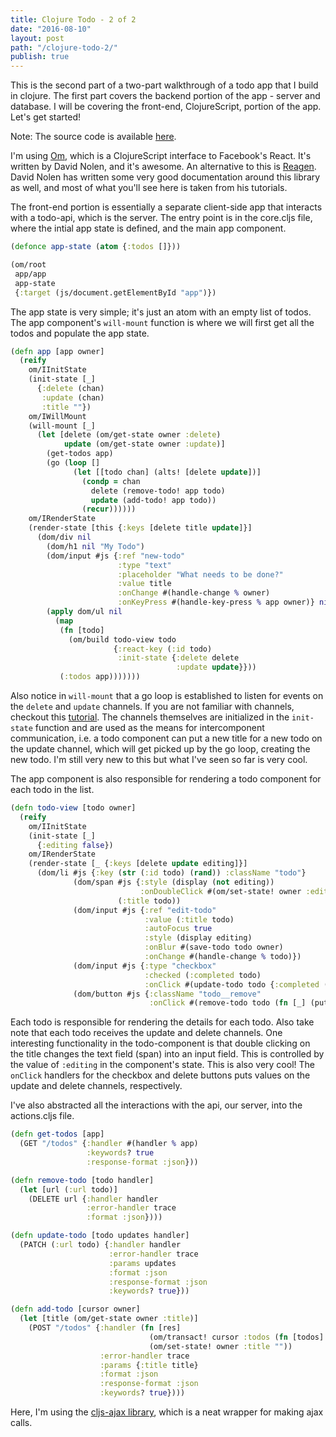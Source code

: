 ```yaml
---
title: Clojure Todo - 2 of 2
date: "2016-08-10"
layout: post
path: "/clojure-todo-2/"
publish: true
---
```


This is the second part of a two-part walkthrough of a todo app that I build in clojure. The first part covers the backend portion of the app - server and database. I will be covering the front-end, ClojureScript, portion of the app. Let's get started!

Note: The source code is available [here](https://github.com/kprakobkit/todo-clj).

I'm using [Om](https://github.com/omcljs/om), which is a ClojureScript interface to Facebook's React. It's written by David Nolen, and it's awesome. An alternative to this is [Reagen](https://reagent-project.github.io/). David Nolen has written some very good documentation around this library as well, and most of what you'll see here is taken from his tutorials.

The front-end portion is essentially a separate client-side app that interacts with a todo-api, which is the server. The entry point is in the core.cljs file, where the intial app state is defined, and the main app component.

```clojure
(defonce app-state (atom {:todos []}))

(om/root
 app/app
 app-state
 {:target (js/document.getElementById "app")})
```

The app state is very simple; it's just an atom with an empty list of todos. The app component's `will-mount` function is where we will first get all the todos and populate the app state.

```clojure
(defn app [app owner]
  (reify
    om/IInitState
    (init-state [_]
      {:delete (chan)
       :update (chan)
       :title ""})
    om/IWillMount
    (will-mount [_]
      (let [delete (om/get-state owner :delete)
            update (om/get-state owner :update)]
        (get-todos app)
        (go (loop []
              (let [[todo chan] (alts! [delete update])]
                (condp = chan
                  delete (remove-todo! app todo)
                  update (add-todo! app todo))
                (recur))))))
    om/IRenderState
    (render-state [this {:keys [delete title update]}]
      (dom/div nil
        (dom/h1 nil "My Todo")
        (dom/input #js {:ref "new-todo"
                        :type "text"
                        :placeholder "What needs to be done?"
                        :value title
                        :onChange #(handle-change % owner)
                        :onKeyPress #(handle-key-press % app owner)} nil)
        (apply dom/ul nil
          (map
           (fn [todo]
             (om/build todo-view todo
                       {:react-key (:id todo)
                        :init-state {:delete delete
                                     :update update}}))
           (:todos app)))))))
```
Also notice in `will-mount` that a go loop is established to listen for events on the `delete` and `update` channels. If you are not familiar with channels, checkout this [tutorial](https://github.com/omcljs/om/wiki/Basic-Tutorial). The channels themselves are initialized in the `init-state` function and are used as the means for intercomponent communication, i.e. a todo component can put a new title for a new todo on the update channel, which will get picked up by the go loop, creating the new todo. I'm still very new to this but what I've seen so far is very cool.

The app component is also responsible for rendering a todo component for each todo in the list.

```clojure
(defn todo-view [todo owner]
  (reify
    om/IInitState
    (init-state [_]
      {:editing false})
    om/IRenderState
    (render-state [_ {:keys [delete update editing]}]
      (dom/li #js {:key (str (:id todo) (rand)) :className "todo"}
              (dom/span #js {:style (display (not editing))
                             :onDoubleClick #(om/set-state! owner :editing true)}
                        (:title todo))
              (dom/input #js {:ref "edit-todo"
                              :value (:title todo)
                              :autoFocus true
                              :style (display editing)
                              :onBlur #(save-todo todo owner)
                              :onChange #(handle-change % todo)})
              (dom/input #js {:type "checkbox"
                              :checked (:completed todo)
                              :onClick #(update-todo todo {:completed (not (:completed todo))} (fn [updated-todo] (put! update updated-todo)))})
              (dom/button #js {:className "todo__remove"
                               :onClick #(remove-todo todo (fn [_] (put! delete @todo)))} "x")))))
```

Each todo is responsible for rendering the details for each todo. Also take note that each todo receives the update and delete channels. One interesting functionality in the todo-component is that double clicking on the title changes the text field (span) into an input field. This is controlled by the value of `:editing` in the component's state. This is also very cool! The `onClick` handlers for the checkbox and delete buttons puts values on the update and delete channels, respectively.

I've also abstracted all the interactions with the api, our server, into the actions.cljs file.

```clojure
(defn get-todos [app]
  (GET "/todos" {:handler #(handler % app)
                 :keywords? true
                 :response-format :json}))

(defn remove-todo [todo handler]
  (let [url (:url todo)]
    (DELETE url {:handler handler
                 :error-handler trace
                 :format :json})))

(defn update-todo [todo updates handler]
  (PATCH (:url todo) {:handler handler
                      :error-handler trace
                      :params updates
                      :format :json
                      :response-format :json
                      :keywords? true}))

(defn add-todo [cursor owner]
  (let [title (om/get-state owner :title)]
    (POST "/todos" {:handler (fn [res]
                               (om/transact! cursor :todos (fn [todos] (conj todos res)))
                               (om/set-state! owner :title ""))
                    :error-handler trace
                    :params {:title title}
                    :format :json
                    :response-format :json
                    :keywords? true})))
```

Here, I'm using the [cljs-ajax library](https://github.com/JulianBirch/cljs-ajax), which is a neat wrapper for making ajax calls.
